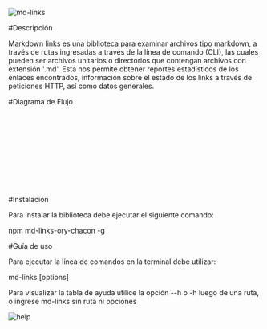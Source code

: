 ![md-links](C:\Users\oryma\Desktop\CLASES\JAVASCRIPT\4Proyecto\LIM018-md-links\src\img\mdlinks-logo.png)

#Descripción

Markdown links es una biblioteca para examinar archivos tipo markdown, a través de rutas ingresadas a través de la línea de comando (CLI), las cuales pueden ser archivos unitarios o directorios que contengan archivos con extensión '.md'. Esta nos permite obtener reportes estadísticos de los enlaces encontrados, información sobre el estado de los links a través de peticiones HTTP, así como datos generales.

#Diagrama de Flujo

![Diagrama de Fujo](C:\Users\oryma\Desktop\CLASES\JAVASCRIPT\4Proyecto\LIM018-md-links\src\img\diagramaDeFlujo.pdf)

#Instalación

Para instalar la biblioteca debe ejecutar el siguiente comando:

  npm md-links-ory-chacon -g

#Guía de uso

Para ejecutar la línea de comandos en la terminal debe utilizar: 

  md-links <path-tofile> [options]

Para visualizar la tabla de ayuda utilice la opción --h o -h luego de una ruta, o ingrese md-links sin ruta ni opciones

![help](LIM018-md-links\src\img\help.jpg)


